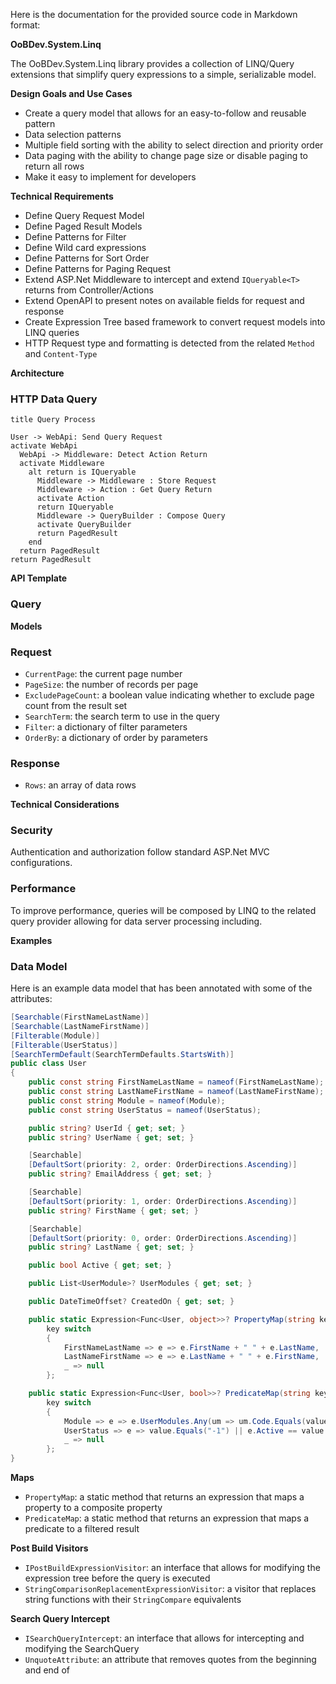 Here is the documentation for the provided source code in Markdown format:

**OoBDev.System.Linq**

The OoBDev.System.Linq library provides a collection of LINQ/Query extensions that simplify query expressions to a simple, serializable model.

**Design Goals and Use Cases**

* Create a query model that allows for an easy-to-follow and reusable pattern
* Data selection patterns
* Multiple field sorting with the ability to select direction and priority order
* Data paging with the ability to change page size or disable paging to return all rows
* Make it easy to implement for developers

**Technical Requirements**

* Define Query Request Model
* Define Paged Result Models
* Define Patterns for Filter
* Define Wild card expressions
* Define Patterns for Sort Order
* Define Patterns for Paging Request
* Extend ASP.Net Middleware to intercept and extend `IQueryable<T>` returns from Controller/Actions
* Extend OpenAPI to present notes on available fields for request and response
* Create Expression Tree based framework to convert request models into LINQ queries
* HTTP Request type and formatting is detected from the related `Method` and `Content-Type`

**Architecture**

### HTTP Data Query

```plantuml
title Query Process

User -> WebApi: Send Query Request
activate WebApi
  WebApi -> Middleware: Detect Action Return
  activate Middleware
    alt return is IQueryable
      Middleware -> Middleware : Store Request
      Middleware -> Action : Get Query Return
      activate Action
      return IQueryable
      Middleware -> QueryBuilder : Compose Query
      activate QueryBuilder
      return PagedResult      
    end
  return PagedResult
return PagedResult
```

**API Template**

### Query

**Models**

### Request

* `CurrentPage`: the current page number
* `PageSize`: the number of records per page
* `ExcludePageCount`: a boolean value indicating whether to exclude page count from the result set
* `SearchTerm`: the search term to use in the query
* `Filter`: a dictionary of filter parameters
* `OrderBy`: a dictionary of order by parameters

### Response

* `Rows`: an array of data rows

**Technical Considerations**

### Security

Authentication and authorization follow standard ASP.Net MVC configurations.

### Performance

To improve performance, queries will be composed by LINQ to the related query provider allowing for data server processing including.

**Examples**

### Data Model

Here is an example data model that has been annotated with some of the attributes:
```csharp
[Searchable(FirstNameLastName)]
[Searchable(LastNameFirstName)]
[Filterable(Module)]
[Filterable(UserStatus)]
[SearchTermDefault(SearchTermDefaults.StartsWith)]
public class User
{
    public const string FirstNameLastName = nameof(FirstNameLastName);
    public const string LastNameFirstName = nameof(LastNameFirstName);
    public const string Module = nameof(Module);
    public const string UserStatus = nameof(UserStatus);

    public string? UserId { get; set; }
    public string? UserName { get; set; }

    [Searchable]
    [DefaultSort(priority: 2, order: OrderDirections.Ascending)]
    public string? EmailAddress { get; set; }

    [Searchable]
    [DefaultSort(priority: 1, order: OrderDirections.Ascending)]
    public string? FirstName { get; set; }

    [Searchable]
    [DefaultSort(priority: 0, order: OrderDirections.Ascending)]
    public string? LastName { get; set; }

    public bool Active { get; set; }

    public List<UserModule>? UserModules { get; set; }

    public DateTimeOffset? CreatedOn { get; set; }

    public static Expression<Func<User, object>>? PropertyMap(string key) =>
        key switch
        {
            FirstNameLastName => e => e.FirstName + " " + e.LastName,
            LastNameFirstName => e => e.LastName + " " + e.FirstName,
            _ => null
        };

    public static Expression<Func<User, bool>>? PredicateMap(string key, object value) =>
        key switch
        {
            Module => e => e.UserModules.Any(um => um.Code.Equals(value)),
            UserStatus => e => value.Equals("-1") || e.Active == value.Equals("1"),
            _ => null
        };
}
```
**Maps**

* `PropertyMap`: a static method that returns an expression that maps a property to a composite property
* `PredicateMap`: a static method that returns an expression that maps a predicate to a filtered result

**Post Build Visitors**

* `IPostBuildExpressionVisitor`: an interface that allows for modifying the expression tree before the query is executed
* `StringComparisonReplacementExpressionVisitor`: a visitor that replaces string functions with their `StringCompare` equivalents

**Search Query Intercept**

* `ISearchQueryIntercept`: an interface that allows for intercepting and modifying the SearchQuery
* `UnquoteAttribute`: an attribute that removes quotes from the beginning and end of